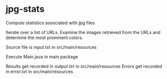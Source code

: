 # jpg-stats
Compute statistics associated with jpg files

Iterate over a list of URLs.
Examine the images retrieved from the URLs and determine the most prominent colors.

Source file is input.txt in src/main/resources

Execute Main.java in main package

Results get recorded in output.txt in src/main/resources
Errors get recorded in error.txt in src/main/resources

